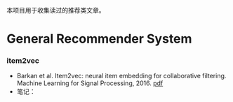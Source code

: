 
本项目用于收集读过的推荐类文章。

# General Recommender System

### item2vec
- Barkan et al. Item2vec: neural item embedding for collaborative filtering. Machine Learning for Signal Processing, 2016.
  [pdf](https://arxiv.org/pdf/1603.04259.pdf)
- 笔记：
